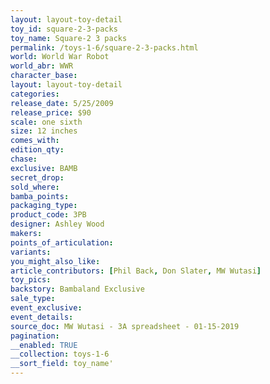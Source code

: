 ```yaml
---
layout: layout-toy-detail 
toy_id: square-2-3-packs
toy_name: Square-2 3 packs
permalink: /toys-1-6/square-2-3-packs.html
world: World War Robot
world_abr: WWR
character_base: 
layout: layout-toy-detail
categories: 
release_date: 5/25/2009
release_price: $90 
scale: one sixth
size: 12 inches
comes_with: 
edition_qty: 
chase: 
exclusive: BAMB
secret_drop: 
sold_where: 
bamba_points: 
packaging_type: 
product_code: 3PB
designer: Ashley Wood
makers: 
points_of_articulation: 
variants: 
you_might_also_like: 
article_contributors: [Phil Back, Don Slater, MW Wutasi]
toy_pics: 
backstory: Bambaland Exclusive
sale_type: 
event_exclusive: 
event_details: 
source_doc: MW Wutasi - 3A spreadsheet - 01-15-2019
pagination: 
__enabled: TRUE
__collection: toys-1-6
__sort_field: toy_name'
---
```

